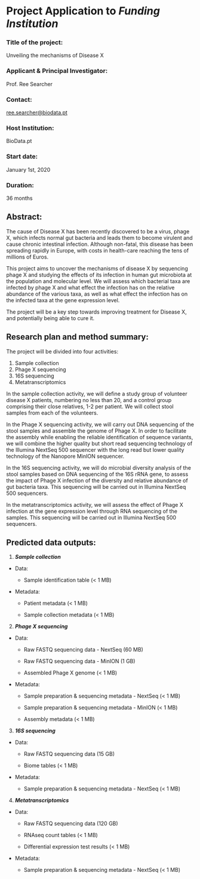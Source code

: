 # Project Application to *Funding Institution*

### Title of the project:
Unveiling the mechanisms of Disease X

### Applicant & Principal Investigator:
Prof. Ree Searcher

### Contact:
ree.searcher@biodata.pt

### Host Institution:
BioData.pt

### Start date:
January 1st, 2020

### Duration:
36 months

## Abstract:

The cause of Disease X has been recently discovered to be a virus, phage X, which infects normal gut bacteria and leads them to become virulent and cause chronic intestinal infection. Although non-fatal, this disease has been spreading rapidly in Europe, with costs in health-care reaching the tens of millions of Euros.

This project aims to uncover the mechanisms of disease X by sequencing phage X and studying the effects of its infection in human gut microbiota at the population and molecular level. We will assess which bacterial taxa are infected by phage X and what effect the infection has on the relative abundance of the various taxa, as well as what effect the infection has on the infected taxa at the gene expression level.

The project will be a key step towards improving treatment for Disease X, and potentially being able to cure it.

## Research plan and method summary:

The project will be divided into four activities:
1. Sample collection
2. Phage X sequencing
3. 16S sequencing
4. Metatranscriptomics

In the sample collection activity, we will define a study group of volunteer disease X patients, numbering no less than 20, and a control group comprising their close relatives, 1-2 per patient. We will collect stool samples from each of the volunteers.

In the Phage X sequencing activity, we will carry out DNA sequencing of the stool samples and assemble the genome of Phage X. In order to facilitate the assembly while enabling the reliable identification of sequence variants, we will combine the higher quality but short read sequencing technology of the Illumina NextSeq 500 sequencer with the long read but lower quality technology of the Nanopore MinION sequencer.

In the 16S sequencing activity, we will do microbial diversity analysis of the stool samples based on DNA sequencing of the 16S rRNA gene, to assess the impact of Phage X infection of the diversity and relative abundance of gut bacteria taxa. This sequencing will be carried out in Illumina NextSeq 500 sequencers.

In the metatranscriptomics activity, we will assess the effect of Phage X infection at the gene expression level through RNA sequencing of the samples. This sequencing will be carried out in Illumina NextSeq 500 sequencers.

## Predicted data outputs:

1. ***Sample collection***

- Data:

  - Sample identification table (< 1 MB)

- Metadata:

  - Patient metadata (< 1 MB)

  - Sample collection metadata (< 1 MB)

2. ***Phage X sequencing***

- Data:

  - Raw FASTQ sequencing data - NextSeq (60 MB)

  - Raw FASTQ sequencing data - MinION (1 GB)

  - Assembled Phage X genome (< 1 MB)

- Metadata:

  - Sample preparation & sequencing metadata - NextSeq (< 1 MB)

  - Sample preparation & sequencing metadata - MinION (< 1 MB)

  - Assembly metadata (< 1 MB)

3. ***16S sequencing***

- Data:

  - Raw FASTQ sequencing data (15 GB)
 
  - Biome tables (< 1 MB)
 
- Metadata:
 
  - Sample preparation & sequencing metadata - NextSeq (< 1 MB)

4. ***Metatranscriptomics***

- Data:

  - Raw FASTQ sequencing data (120 GB)

  - RNAseq count tables (< 1 MB)
  
  - Differential expression test results (< 1 MB)

- Metadata:

  - Sample preparation & sequencing metadata - NextSeq (< 1 MB)
